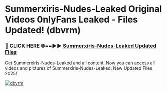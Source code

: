 # Summerxiris-Nudes-Leaked Original Videos 0nlyFans Leaked - Files Updated! (dbvrm)

<h3>🔴 CLICK HERE 🌐==►► <a href="https://tinyurl.com/4mcuefdz" rel="nofollow">Summerxiris-Nudes-Leaked Updated Files</a></h3>

Get Summerxiris-Nudes-Leaked and all content. Now you can access all videos and pictures of Summerxiris-Nudes-Leaked. New Updated Files 2025!

[![dbvrm](https://i.imgur.com/StAQSOY.gif)](https://tinyurl.com/4mcuefdz)
